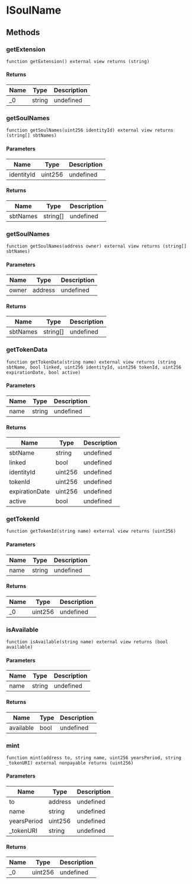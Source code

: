 # ISoulName









## Methods

### getExtension

```solidity
function getExtension() external view returns (string)
```






#### Returns

| Name | Type | Description |
|---|---|---|
| _0 | string | undefined |

### getSoulNames

```solidity
function getSoulNames(uint256 identityId) external view returns (string[] sbtNames)
```





#### Parameters

| Name | Type | Description |
|---|---|---|
| identityId | uint256 | undefined |

#### Returns

| Name | Type | Description |
|---|---|---|
| sbtNames | string[] | undefined |

### getSoulNames

```solidity
function getSoulNames(address owner) external view returns (string[] sbtNames)
```





#### Parameters

| Name | Type | Description |
|---|---|---|
| owner | address | undefined |

#### Returns

| Name | Type | Description |
|---|---|---|
| sbtNames | string[] | undefined |

### getTokenData

```solidity
function getTokenData(string name) external view returns (string sbtName, bool linked, uint256 identityId, uint256 tokenId, uint256 expirationDate, bool active)
```





#### Parameters

| Name | Type | Description |
|---|---|---|
| name | string | undefined |

#### Returns

| Name | Type | Description |
|---|---|---|
| sbtName | string | undefined |
| linked | bool | undefined |
| identityId | uint256 | undefined |
| tokenId | uint256 | undefined |
| expirationDate | uint256 | undefined |
| active | bool | undefined |

### getTokenId

```solidity
function getTokenId(string name) external view returns (uint256)
```





#### Parameters

| Name | Type | Description |
|---|---|---|
| name | string | undefined |

#### Returns

| Name | Type | Description |
|---|---|---|
| _0 | uint256 | undefined |

### isAvailable

```solidity
function isAvailable(string name) external view returns (bool available)
```





#### Parameters

| Name | Type | Description |
|---|---|---|
| name | string | undefined |

#### Returns

| Name | Type | Description |
|---|---|---|
| available | bool | undefined |

### mint

```solidity
function mint(address to, string name, uint256 yearsPeriod, string _tokenURI) external nonpayable returns (uint256)
```





#### Parameters

| Name | Type | Description |
|---|---|---|
| to | address | undefined |
| name | string | undefined |
| yearsPeriod | uint256 | undefined |
| _tokenURI | string | undefined |

#### Returns

| Name | Type | Description |
|---|---|---|
| _0 | uint256 | undefined |




